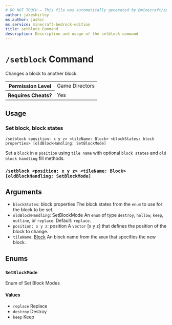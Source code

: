 ```yaml
---
# DO NOT TOUCH — This file was automatically generated by @minecraft/api-docs-generator, to report problems file an issue at https://github.com/Mojang/minecraft-scripting-libraries
author: jakeshirley
ms.author: jashir
ms.service: minecraft-bedrock-edition
title: setblock Command
description: Description and usage of the setblock command
---
```

# `/setblock` Command
Changes a block to another block.

<table>
  <tr>
    <th>Permission Level</th>
    <td>Game Directors</td>
  </tr>
  <tr>
    <th>Requires Cheats?</th>
    <td>Yes</td>
  </tr>
</table>

## Usage
### Set block, block states
`/setblock <position: x y z> <tileName: Block> <blockStates: block properties> [oldBlockHandling: SetBlockMode]`

Set a `block` in a `position` using `tile name` with optional `block states` and `old block handling` fill methods.

### `/setblock <position: x y z> <tileName: Block> [oldBlockHandling: SetBlockMode]`

## Arguments
- `blockStates`: block properties
The block states from the `enum` to use for the block to be set.
- `oldBlockHandling`: SetBlockMode
An `enum` of type `destroy`, `hollow`, `keep`, `outline`, or `replace`.
Default: `replace`.
- `position: x y z`: position
A `vector` [x y z] that defines the position of the block to change.
- `tileName`: [Block](../enums/Block.md)
An block name from the `enum` that specifies the new block.

## Enums
### `SetBlockMode`
Enum of Set Block Modes

#### Values
- `replace`
Replace
- `destroy`
Destroy
- `keep`
Keep
